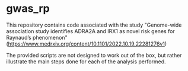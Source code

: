 # gwas_rp
This repository contains code associated with the study "Genome-wide association study identifies ADRA2A and IRX1 as novel risk genes for Raynaud’s phenomenon" (https://www.medrxiv.org/content/10.1101/2022.10.19.22281276v1)

The provided scripts are not designed to work out of the box, but rather illustrate the main steps done for each of the analysis performed.
